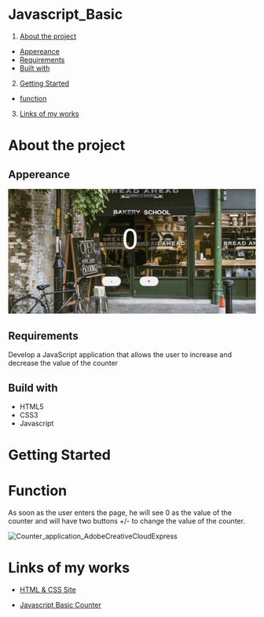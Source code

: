 # Javascript_Basic

1. [About the project](README.md#about-the-project)

- [Appereance]()
- [Requirements]()
- [Built with]()

2. [Getting Started]()
- [function]()

3. [Links of my works]()

# About the project

## Appereance

<img src="assets/img/Counter application.png" width=800px>

## Requirements

Develop a JavaScript application that allows the user to increase and decrease the value of the counter

## Build with

- HTML5
- CSS3
- Javascript

# Getting Started

# Function

As soon as the user enters the page, he will see 0 as the value of the counter and will have two buttons +/- to change the value of the counter.

![Counter_application_AdobeCreativeCloudExpress](https://user-images.githubusercontent.com/101564006/163794337-4f47261d-7312-4e2e-ac3d-e2bee4235891.gif)

# Links of my works

- [HTML & CSS Site](https://625d3eb737f5c32fb98822ec--spectacular-biscuit-ec7dd4.netlify.app/)

- [Javascript Basic Counter](https://625d3dd0854d191f8d90975b--sparkly-crisp-c4fe7b.netlify.app/)




